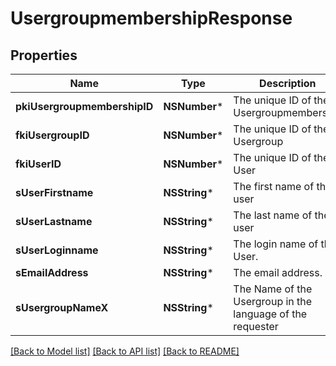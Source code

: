 # UsergroupmembershipResponse

## Properties
Name | Type | Description | Notes
------------ | ------------- | ------------- | -------------
**pkiUsergroupmembershipID** | **NSNumber*** | The unique ID of the Usergroupmembership | 
**fkiUsergroupID** | **NSNumber*** | The unique ID of the Usergroup | 
**fkiUserID** | **NSNumber*** | The unique ID of the User | 
**sUserFirstname** | **NSString*** | The first name of the user | 
**sUserLastname** | **NSString*** | The last name of the user | 
**sUserLoginname** | **NSString*** | The login name of the User. | 
**sEmailAddress** | **NSString*** | The email address. | [optional] 
**sUsergroupNameX** | **NSString*** | The Name of the Usergroup in the language of the requester | 

[[Back to Model list]](../README.md#documentation-for-models) [[Back to API list]](../README.md#documentation-for-api-endpoints) [[Back to README]](../README.md)


